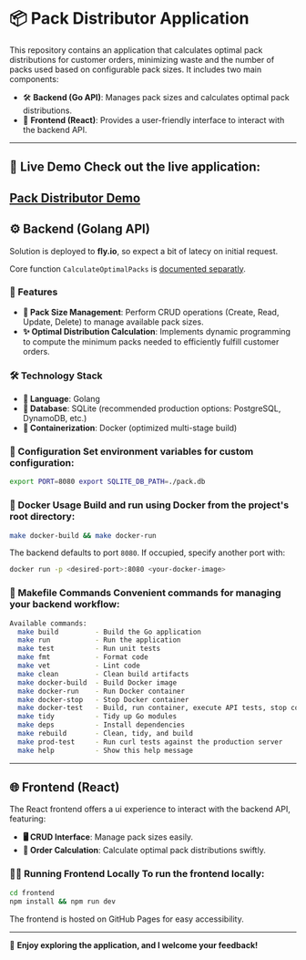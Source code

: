 # 📦 Pack Distributor Application

This repository contains an application that calculates optimal pack distributions for customer orders, minimizing waste and the number of packs used based on configurable pack sizes. It includes two main components: 

- 🛠️ **Backend (Go API)**: Manages pack sizes and calculates optimal pack distributions. 
- 🎨 **Frontend (React)**: Provides a user-friendly interface to interact with the backend API. 

--- 
## 🚀 Live Demo Check out the live application: 

[Pack Distributor Demo](https://cvele.github.io/reptask/) 
--- 

## ⚙️ Backend (Golang API) 

Solution is deployed to **fly.io**, so expect a bit of latecy on initial request.

Core function `CalculateOptimalPacks` is [documented separatly](internal/pack/README.md).

### 🔧 Features 

- **📐 Pack Size Management**: Perform CRUD operations (Create, Read, Update, Delete) to manage available pack sizes. 
- **✨ Optimal Distribution Calculation**: Implements dynamic programming to compute the minimum packs needed to efficiently fulfill customer orders. 

### 🛠 Technology Stack 

- **🐹 Language**: Golang 
- **💾 Database**: SQLite (recommended production options: PostgreSQL, DynamoDB, etc.) 
- **🐳 Containerization**: Docker (optimized multi-stage build) 

### 🔩 Configuration Set environment variables for custom configuration: 

```bash 
export PORT=8080 export SQLITE_DB_PATH=./pack.db
``` 

### 🐳 Docker Usage Build and run using Docker from the project's root directory: 

```bash 
make docker-build && make docker-run
``` 

The backend defaults to port `8080`. If occupied, specify another port with: 

```bash 
docker run -p <desired-port>:8080 <your-docker-image>
``` 

### 📜 Makefile Commands Convenient commands for managing your backend workflow:

```bash 
Available commands:
  make build         - Build the Go application
  make run           - Run the application
  make test          - Run unit tests
  make fmt           - Format code
  make vet           - Lint code
  make clean         - Clean build artifacts
  make docker-build  - Build Docker image
  make docker-run    - Run Docker container
  make docker-stop   - Stop Docker container
  make docker-test   - Build, run container, execute API tests, stop container
  make tidy          - Tidy up Go modules
  make deps          - Install dependencies
  make rebuild       - Clean, tidy, and build
  make prod-test     - Run curl tests against the production server
  make help          - Show this help message
``` 

---

## 🌐 Frontend (React) 

The React frontend offers a ui experience to interact with the backend API, featuring: 
- **🖥️ CRUD Interface**: Manage pack sizes easily. 
- **🧮 Order Calculation**: Calculate optimal pack distributions swiftly. 

### 🏃‍♂️ Running Frontend Locally To run the frontend locally: 

```bash 
cd frontend 
npm install && npm run dev
``` 

The frontend is hosted on GitHub Pages for easy accessibility. 

--- 

🎉 **Enjoy exploring the application, and I welcome your feedback!** 